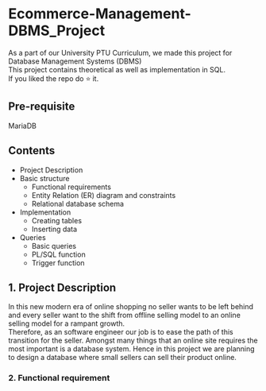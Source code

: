# Ecommerce-Management-DBMS_Project

As a part of our University PTU Curriculum, we made this project for Database Management Systems (DBMS)<br>
This project contains theoretical as well as implementation in SQL.<br>
If you liked the repo do :star: it.  

## Pre-requisite
MariaDB  

## Contents
- Project Description
- Basic structure
  - Functional requirements
  - Entity Relation (ER) diagram and constraints
  - Relational database schema
- Implementation
  - Creating tables
  - Inserting data
- Queries
  - Basic queries
  - PL/SQL function
  - Trigger function

## 1. Project Description
In this new modern era of online shopping no seller wants to be left behind and every seller  want to the shift from offline selling model to an online selling model for a rampant growth.<br>
Therefore, as an software engineer our job is to ease the path of this transition for the seller.
Amongst many things that an online site requires the most important is a database system. Hence in this project we are planning to design a database where small sellers can sell their product online.

### 2. Functional requirement
